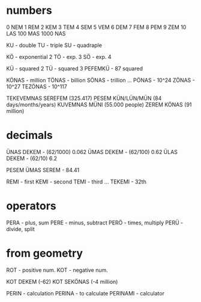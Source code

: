 # numbers
0 NEM
1 REM
2 KEM
3 TEM
4 SEM
5 VEM
6 DEM
7 FEM
8 PEM
9 ZEM
10 LAS
100 MAS
1000 NAS

KU - double
TU - triple
SU - quadraple 

KÖ - exponential 2
TÖ - exp. 3
SÖ - exp. 4

KÜ - squared 2
TÜ - squared 3
PEFEMKÜ - 87 squared

KÖNAS - million
TÖNAS - billion
SÖNAS - trillion 
...
PÖNAS - 10^24
ZÖNAS - 10^27
TEZÖNAS - 10^117

TEKEVEMNAS SEREFEM (325.417)
PESEM KÜN/LÜN/MÜN (84 days/months/years)
KUVEMNAS MÜNI (55.000 people)
ZEREM KÖNAS (91 million)


# decimals
ÜNAS DEKEM - (62/1000) 0.062
ÜMAS DEKEM - (62/100) 0.62
ÜLAS DEKEM - (62/10) 6.2

PESEM ÜMAS SEREM - 84.41

REMI - first
KEMI - second
TEMI - third
...
TEKEMI - 32th


# operators
PERA - plus, sum
PERE - minus, subtract
PERÖ - times, multiply
PERÜ - divide, split

# from geometry
ROT - positive num.
KOT - negative num.

KOT DEKEM (-62)
KOT SEKÖNAS (-4 million)

PERIN - calculation
PERINA - to calculate
PERINAMI - calculator